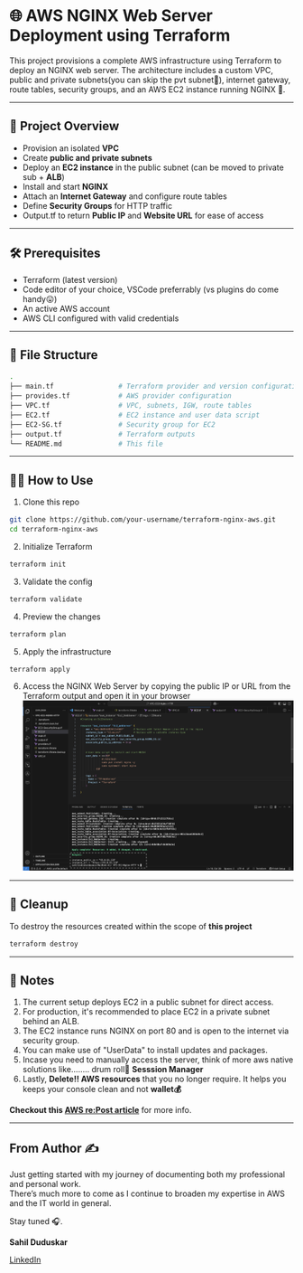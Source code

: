 # 🌐 AWS NGINX Web Server Deployment using Terraform

This project provisions a complete AWS infrastructure using Terraform to deploy an NGINX web server. The architecture includes a custom VPC, public and private subnets(you can skip the pvt subnet🙂), internet gateway, route tables, security groups, and an AWS EC2 instance running NGINX 💪.

---

## 🚀 Project Overview

- Provision an isolated **VPC**
- Create **public and private subnets**
- Deploy an **EC2 instance** in the public subnet (can be moved to private sub + **ALB**)
- Install and start **NGINX**
- Attach an **Internet Gateway** and configure route tables
- Define **Security Groups** for HTTP traffic
- Output.tf to return **Public IP** and **Website URL** for ease of access

---

## 🛠️ Prerequisites
- Terraform (latest version)
- Code editor of your choice, VSCode preferrably (vs plugins do come handy😛)
- An active AWS account
- AWS CLI configured with valid credentials

---

## 📁 File Structure

```bash
.
├── main.tf                # Terraform provider and version configuration
├── provides.tf            # AWS provider configuration
├── VPC.tf                 # VPC, subnets, IGW, route tables
├── EC2.tf                 # EC2 instance and user data script
├── EC2-SG.tf              # Security group for EC2
├── output.tf              # Terraform outputs
└── README.md              # This file

```
---

## 🧑‍💻 How to Use
1. Clone this repo
```bash
git clone https://github.com/your-username/terraform-nginx-aws.git
cd terraform-nginx-aws
```

2. Initialize Terraform
```bash
terraform init
```

3. Validate the config
```bash
terraform validate
```

4. Preview the changes
```bash
terraform plan
```

5. Apply the infrastructure
```bash
terraform apply
```

6. Access the NGINX Web Server by copying the public IP or URL from the Terraform output and open it in your browser
   ![Output](Terraform/Images/Output.png)

---

## 🧹 Cleanup
 To destroy the resources created within the scope of **this project**
```bash
terraform destroy
```


---

## 📌 Notes

1. The current setup deploys EC2 in a public subnet for direct access.
2. For production, it's recommended to place EC2 in a private subnet behind an ALB.
3. The EC2 instance runs NGINX on port 80 and is open to the internet via security group.
4. You can make use of "UserData" to install updates and packages.
5. Incase you need to manually access the server, think of more aws native solutions like........ drum roll🥁
**Sesssion Manager**
6. Lastly, **Delete‼️ AWS resources** that you no longer require. 
It helps you keeps your console clean and not **wallet💰**

**Checkout this [AWS re:Post article](https://repost.aws/knowledge-center/install-ssm-agent-ec2-linux)** for more info.


---
## From Author ✍️

Just getting started with my journey of documenting both my professional and personal work.  
There’s much more to come as I continue to broaden my expertise in AWS and the IT world in general.


Stay tuned 🎧.


**Sahil Duduskar**

[LinkedIn](https://www.linkedin.com/in/sahil-duduskar-%E2%98%81%EF%B8%8F-266274225?lipi=urn%3Ali%3Apage%3Ad_flagship3_profile_view_base_contact_details%3B2ydZuVW0SOW24I6D52ZtwA%3D%3D)













